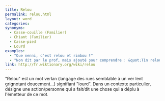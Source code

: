 ```yaml
---
title: Relou
permalink: relou.html
layout: word
categories:
synonyms:
  - Casse-couille (Familier)
  - Chiant (Familier)
  - Casse-pied
  - Lourd
examples:
  - "Que nenni, c'est relou et rimbou !"
  - "Non dit par le prof, mais ajouté pour comprendre : &quot;Tin relou le contrôle d'OMSI, j'ai tout foiré.&quot;"
link: http://fr.wiktionary.org/wiki/relou
---
```


&quot;Relou&quot; est un mot verlan (langage des rues semblable à un ver lent grignotant doucement…) signifiant &quot;lourd&quot;. Dans un contexte particulier, désigne une action/personne qui a fait/dit une chose qui a déplu à l'émetteur de ce mot.

